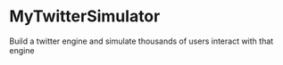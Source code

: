 # MyTwitterSimulator
Build a twitter engine and simulate thousands of users interact with that engine
